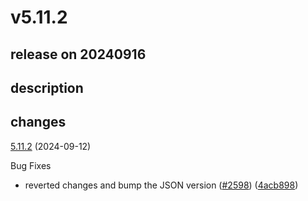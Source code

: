 # v5.11.2

## release on 20240916

## description

## changes

<a href="https://github.com/stoplightio/prism/compare/v5.11.1...v5.11.2">5.11.2</a> (2024-09-12)

Bug Fixes

* reverted changes and bump the JSON version (<a href="https://github.com/stoplightio/prism/issues/2598" data-hovercard-type="pull_request" data-hovercard-url="/stoplightio/prism/pull/2598/hovercard">#2598</a>) (<a href="https://github.com/stoplightio/prism/commit/4acb8980b31c3902ff01cabef06a4fb6f9a6cd48">4acb898</a>)

